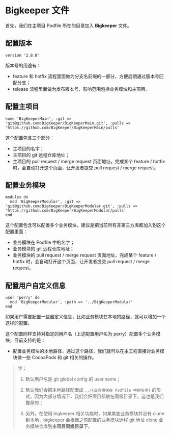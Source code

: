# Bigkeeper 文件

首先，我们在主项目 Podfile 所在的目录加入 **Bigkeeper** 文件。

## 配置版本

```
version '2.8.8'
```

版本号的用途有：

- feature 和 hotfix 流程里面做为分支名前缀的一部分，方便后期通过版本号匹配分支；
- release 流程里面做为发布版本号，影响范围包括业务模块和主项目。

## 配置主项目

```
home 'BigKeeperMain', :git => 'git@github.com:BigKeeper/BigKeeperMain.git', :pulls => 'https://github.com/BigKeeper/BigKeeperMain/pulls'
```

这个配置包含三个部分：

- 主项目的名字；
- 主项目的 git 远程仓库地址；
- 主项目的 pull request / merge request 页面地址，完成某个 feature / hotfix 时，会自动打开这个页面，让开发者提交 pull request / merge request。

## 配置业务模块

```
modules do
  mod 'BigKeeperModular', :git => 'git@github.com:BigKeeper/BigKeeperModular.git', :pulls => 'https://github.com/BigKeeper/BigKeeperModular/pulls'
end
```

这个配置包含可以配置多个业务模块，建议是把当前所有非第三方库都加入到这个配置里面：

- 业务模块在 Podfile 中的名字；
- 业务模块的 git 远程仓库地址；
- 业务模块的 pull request / merge request 页面地址，完成某个 feature / hotfix 时，会自动打开这个页面，让开发者提交 pull request / merge request。

## 配置用户自定义信息

```
user 'perry' do
  mod 'BigKeeperModular', :path => '../BigKeeperModular'
end
```

如果用户需要配置一些自定义信息，比如业务模块在本地的路径，就可以增加一个这样的配置。

这个配置同样支持对指定的用户名（上述配置用户名为 perry）配置多个业务模块，目前支持的是：

- 配置业务模块的本地路径，通过这个路径，我们就可以在主工程直接对业务模块做一些 CocoaPods 和 git 相关的操作。

> 注：
>
> 1. 默认用户名是 git global config 的 user.name；
>
> 2. 默认我们会把本地路径配置成 `../{业务模块在 Podfile 中的名字}` 的形式，因为大部分情况下，我们会把项目都放在同级目录下，这也是我们推荐的；
>
> 3. 另外，在使用 bigkeeper 相关功能时，如果某些业务模块并没有 clone 到本地，bigkeeper 会根据之前配置的业务模块远程 git 地址 clone 业务模块仓库到**主项目同级目录下**。
